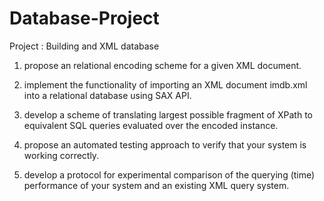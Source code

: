# Database-Project
Project : Building and XML database

  1. propose an relational encoding scheme for a given XML document.

  2. implement the functionality of importing an XML document imdb.xml into a relational database using SAX API.
  
  3. develop a scheme of translating largest possible fragment of XPath to equivalent SQL queries evaluated over the encoded instance.
  
  4. propose an automated testing approach to verify that your system is working correctly.
  
  5. develop a protocol for experimental comparison of the querying (time) performance of your system and an existing XML query system.
